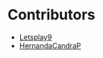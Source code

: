 # Contributors

- [Letsplay9](https://github.com/letsplay09)
- [HernandaCandraP](https://github.com/HernandaCandraP)
